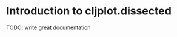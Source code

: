 # Introduction to cljplot.dissected

TODO: write [great documentation](http://jacobian.org/writing/what-to-write/)
